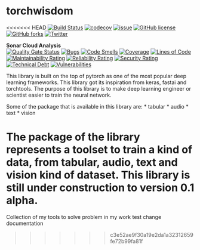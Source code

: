 # torchwisdom
<<<<<<< HEAD
[![Build Status](https://travis-ci.org/nunenuh/torchwisdom.svg?branch=dev)](https://travis-ci.org/nunenuh/torchwisdom)
[![codecov](https://codecov.io/gh/nunenuh/torchwisdom/branch/master/graph/badge.svg)](https://codecov.io/gh/nunenuh/torchwisdom)
[![issue](https://img.shields.io/github/issues/nunenuh/torchwisdom.svg)](https://github.com/nunenuh/torchwisdom/issues)
[![GitHub license](https://img.shields.io/github/license/nunenuh/torchwisdom.svg)](https://github.com/nunenuh/torchwisdom/blob/master/LICENSE)
[![GitHub forks](https://img.shields.io/github/forks/nunenuh/torchwisdom.svg)](https://github.com/nunenuh/torchwisdom/network)
[![Twitter](https://img.shields.io/twitter/url/https/github.com/nunenuh/torchwisdom.svg?style=social)](https://twitter.com/intent/tweet?text=Wow%20@nunenuh%20:&url=https%3A%2F%2Fgithub.com%2Fnunenuh%2Ftorchwisdom)

<b>Sonar Cloud Analysis</b><br/>
[![Quality Gate Status](https://sonarcloud.io/api/project_badges/measure?project=torchwisdom&metric=alert_status)](https://sonarcloud.io/dashboard?id=torchwisdom)
[![Bugs](https://sonarcloud.io/api/project_badges/measure?project=torchwisdom&metric=bugs)](https://sonarcloud.io/dashboard?id=torchwisdom)
[![Code Smells](https://sonarcloud.io/api/project_badges/measure?project=torchwisdom&metric=code_smells)](https://sonarcloud.io/dashboard?id=torchwisdom)
[![Coverage](https://sonarcloud.io/api/project_badges/measure?project=torchwisdom&metric=coverage)](https://sonarcloud.io/dashboard?id=torchwisdom)
[![Lines of Code](https://sonarcloud.io/api/project_badges/measure?project=torchwisdom&metric=ncloc)](https://sonarcloud.io/dashboard?id=torchwisdom)
[![Maintainability Rating](https://sonarcloud.io/api/project_badges/measure?project=torchwisdom&metric=sqale_rating)](https://sonarcloud.io/dashboard?id=torchwisdom)
[![Reliability Rating](https://sonarcloud.io/api/project_badges/measure?project=torchwisdom&metric=reliability_rating)](https://sonarcloud.io/dashboard?id=torchwisdom)
[![Security Rating](https://sonarcloud.io/api/project_badges/measure?project=torchwisdom&metric=security_rating)](https://sonarcloud.io/dashboard?id=torchwisdom)
[![Technical Debt](https://sonarcloud.io/api/project_badges/measure?project=torchwisdom&metric=sqale_index)](https://sonarcloud.io/dashboard?id=torchwisdom)
[![Vulnerabilities](https://sonarcloud.io/api/project_badges/measure?project=torchwisdom&metric=vulnerabilities)](https://sonarcloud.io/dashboard?id=torchwisdom)


This library is built on the top of pytorch as one of the most popular deep learning frameworks. This library got its inspiration from keras, fastai and torchtools. The purpose of this library is to make deep learning engineer or scientist easier to train the neural network. 

Some of the package that is available in this library are:
	* tabular
	* audio
	* text
	* vision

The package of the library represents a toolset to train a kind of data, from tabular, audio, text and vision kind of dataset. This library is still under construction to version 0.1 alpha.
=======
Collection of my tools to solve problem in my work
test change documentation
>>>>>>> c3e52ae9f30a19e2da1a32312659fe72b99fa81f
